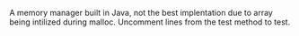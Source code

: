 A memory manager built in Java, not the best implentation due to array being intilized during malloc. Uncomment lines from the test method to test. 
